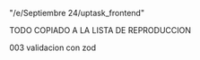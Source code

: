 "/e/Septiembre 24/uptask_frontend"

TODO COPIADO A LA LISTA DE REPRODUCCION

003 validacion con zod

